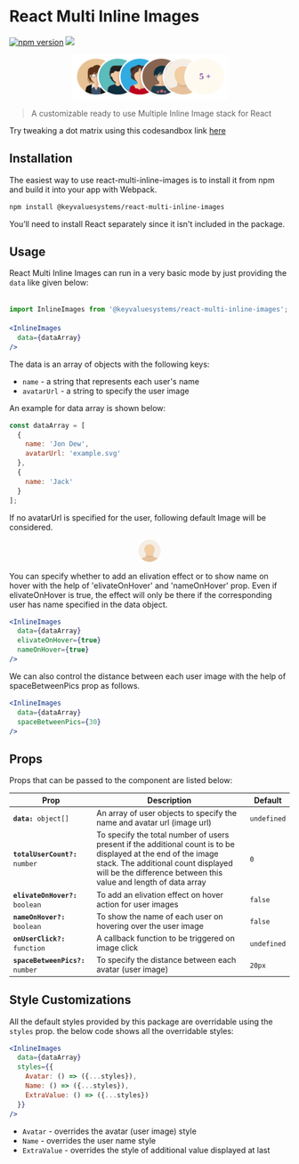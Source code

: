 
  
  

# React Multi Inline Images

<a href="https://www.npmjs.com/package/@keyvaluesystems/react-multi-inline-images"><img src="https://badgen.net/npm/v/@keyvaluesystems/react-multi-inline-images?color=blue" alt="npm version"></a> <a href="https://www.npmjs.com/package/@keyvaluesystems/react-multi-inline-images" ><img src="https://img.shields.io/npm/dw/@keyvaluesystems/react-multi-inline-images?label=Downloads" /></a> <a href="https://github.com/KeyValueSoftwareSystems/react-multi-inline-images"><img src="https://github.com/KeyValueSoftwareSystems/react-multi-inline-images/actions/workflows/deploy.yml/badge.svg" alt="" /></a>

<div align="center">
<img src="./screenshot.png" alt="" width="280" height="80"/>
</div>

 
>A customizable ready to use Multiple Inline Image stack for React

Try tweaking a dot matrix using this codesandbox link <a href="https://codesandbox.io/s/react-multi-inline-images-6wmoko" >here</a>

## Installation

The easiest way to use react-multi-inline-images is to install it from npm and build it into your app with Webpack.

```bash
npm install @keyvaluesystems/react-multi-inline-images
```

You’ll need to install React separately since it isn't included in the package.

  

## Usage

React Multi Inline Images can run in a very basic mode by just providing the `data` like given below:

```jsx

import InlineImages from '@keyvaluesystems/react-multi-inline-images';

<InlineImages
  data={dataArray}
/>

```

The data is an array of objects with the following keys:

-  `name` - a string that represents each user's name
-  `avatarUrl` - a string to specify the user image


An example for data array is shown below:

```jsx
const dataArray = [
  {
    name: 'Jon Dew',
    avatarUrl: 'example.svg'
  },
  {
    name: 'Jack'
  }
];

```

If no avatarUrl is specified for the user, following default Image will be considered.

<div align="center">
<img src="./src/lib/inline-images/assets/default-image.svg" alt="" width="40" height="40"/>
</div>

You can specify whether to add an elivation effect or to show name on hover with the help of 'elivateOnHover' and 'nameOnHover' prop. Even if elivateOnHover is true, the effect will only be there if the corresponding user has name specified in the data object.

```jsx
<InlineImages
  data={dataArray}
  elivateOnHover={true}
  nameOnHover={true}
/>
```

We can also control the distance between each user image with the help of spaceBetweenPics prop as follows.

```jsx
<InlineImages
  data={dataArray}
  spaceBetweenPics={30}
/>
```
## Props

  

Props that can be passed to the component are listed below:

<table>
  <thead>
    <tr>
      <th>Prop</th>
      <th>Description</th>
      <th>Default</th>
    </tr>
  </thead>
  <tbody>
    <tr>
      <td><code><b>data:</b> object[]</code></td>
      <td>
      An array of user objects to specify the name and avatar url (image url)
      </td>
      <td><code>undefined</code></td>
    </tr>
    <tr>
      <td><code><b>totalUserCount?:</b> number</code></td>
      <td>
      To specify the total number of users present if the additional count is to be displayed at the end of the image stack. The additional count displayed will be the difference between this value and length of data array
      </td>
      <td><code>0</code></td>
    </tr>
    <tr>
      <td><code><b>elivateOnHover?:</b> boolean</code></td>
      <td>
      To add an elivation effect on hover action for user images
      </td>
      <td><code>false</code></td>
    </tr>
    <tr>
      <td><code><b>nameOnHover?:</b> boolean</code></td>
      <td>
        To show the name of each user on hovering over the user image
      </td>
      <td><code>false</code></td>
    </tr>
    <tr>
      <td><code><b>onUserClick?:</b> function</code></td>
      <td>
        A callback function to be triggered on image click
      </td>
      <td><code>undefined</code></td>
    </tr>
    <tr>
      <td><code><b>spaceBetweenPics?:</b> number</code></td>
      <td>
        To specify the distance between each avatar (user image)
      </td>
      <td><code>20px</code></td>
    </tr>
  </tbody>
</table>


## Style Customizations

All the default styles provided by this package are overridable using the `styles` prop.
the below code shows all the overridable styles:

```jsx
<InlineImages
  data={dataArray}
  styles={{
    Avatar: () => ({...styles}),
    Name: () => ({...styles}),
    ExtraValue: () => ({...styles})
  }}
/>

```

-  `Avatar` - overrides the avatar (user image) style
-  `Name` - overrides the user name style
-  `ExtraValue` - overrides the style of additional value displayed at last